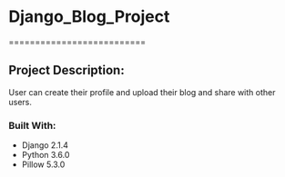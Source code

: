 # Django_Blog_Project
==========================
## Project Description:
User can create their profile and upload their blog and share with other users.

### Built With:

* Django 2.1.4
* Python 3.6.0
* Pillow 5.3.0



